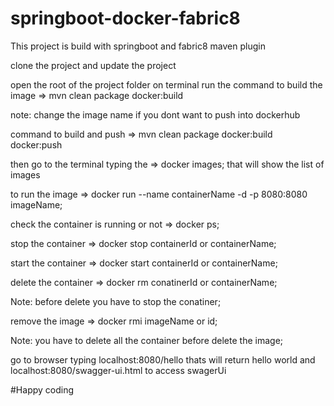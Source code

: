 # springboot-docker-fabric8
This project is build with springboot and fabric8 maven plugin

clone the project and update the project

open the root of the project folder on terminal
run the command to build the image => mvn clean package docker:build

note: change the image name if you dont want to push into dockerhub

command to build and push => mvn clean package docker:build docker:push


then go to the terminal typing the => docker images; that will show the list of images

to run the image => docker run --name containerName -d -p 8080:8080 imageName;

check the container is running or not => docker ps;

stop the container => docker stop containerId or containerName;

start the container => docker start containerId or containerName;

delete the container => docker rm conatinerId or containerName;

Note: before delete you have to stop the conatiner;

remove the image => docker rmi imageName or id;

Note: you  have to delete all the container before delete the image;

go to browser typing localhost:8080/hello thats will return hello world
and localhost:8080/swagger-ui.html to access swagerUi

#Happy coding

